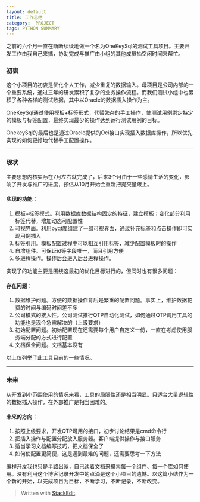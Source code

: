 ```yaml
---
layout: default
title: 工作总结
category:  PROJECT
tags: PYTHON SUMMARY
---
```


之前的六个月一直在断断续续地做一个名为OneKeySql的测试工具项目。主要开发工作由我自己来搞，协助完成与推广由小组的其他成员抽空闲时间来帮忙。

### 初衷

这个小项目的初衷是优化个人工作，减少重复的数据输入。母项目是公司内部的一个重要系统，通过三年的研发累积了复杂的业务操作流程。而我们测试小组中也累积了各种各样的测试数据，其中以Oracle的数据插入操作为主。

OneKeySql通过使用模板+标签形式，代替繁杂的手工操作，使测试用例绑定特定的模板与标签配置，最终实现最少的操作达到运行测试用例的目标。

<!-- excerpt -->

OnekeySql的最后也是通过Oracle提供的Oci接口实现插入数据库操作，所以优先实现的如何更好地代替手工配置操作。

---

### 现状

主要思想内核实际在7月左右就完成了，后来3个月由于一些感情生活的变化，影响了开发与推广的进度，预估从10月开始会重新把提交量跟上。

#### 实现的功能：

1.  模板+标签模式。利用数据库数据结构固定的特征，建立模板；变化部分利用标签代替，增加动态可配置性  
2.  可视界面。利用pyqt库组建了一组可视界面，通过补充标签和点击操作即可实现用例插入
3.  标签引用。模板配置过程中可以相互引用标签，减少配置模板时的操作
4.  自增组件。可保证id等字段唯一，而且引用方便
5.  多进程操作。操作后会进入后台进程操作。

实现了的功能主要是围绕这最初的优化目标进行的，但同时也有很多问题：

#### 存在问题：

1.  数据维护问题。方便的数据操作背后是繁重的配置问题。事实上，维护数据花费的时间与编码时间差不多
2.  公司模式的接入性。公司测试推行QTP自动化测试，如何通过QTP调用工具的功能也是现今急需解决的（上级要求）
3.  初始配置问题。初始配置现在还需要每个用户自定义一份，一直在考虑使用服务端分配的方式进行配置
4.  文档保全问题。文档基本没有

以上仅列举了此工具目前的一些情况。

---

### 未来

从开发到小范围使用的情况来看，工具的局限性还是相当明显。只适合大量逻辑性的数据插入操作，在外部推广是相当困难的。

#### 未来的方向：

1.  按照上级要求，开发QTP可用的接口，初步讨论结果是cmd命令行
2.  把插入操作与配置分配放入服务器。客户端提供操作与接口服务
3.  适当学习文档编写技巧，把文档保全了
4.  如何使配置更简便，这是遇到最难的问题，还需要思考一下方法

编程开发我也只是半路出家，自己读着文档来摸索每一个组件、每一个库如何使用。没有利用这个博客记录开发中的点滴是这个小项目的遗憾。以这篇小结作为一个新的开始，以完成项目为目标，不断学习，不断记录，不断改变。

> Written with [StackEdit](https://stackedit.io/).
